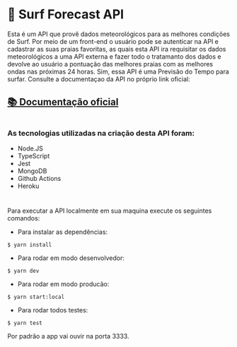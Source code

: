 # 🌊 Surf Forecast API

Esta é um API que provê dados meteorológicos para as melhores condições de Surf. Por meio de um front-end o usuário pode se autenticar na API e cadastrar as suas praias favoritas, as quais esta API ira requisitar os dados meteorológicos a uma API externa e fazer todo o tratamanto dos dados e devolve ao usuário a pontuação das melhores praias com as melhores ondas nas próximas 24 horas. Sim, essa API é uma Previsão do Tempo para surfar. Consulte a documentaçao da API no próprio link oficial:

## <a href="https://brunohubner-surf-forecast.herokuapp.com/docs" target="_blank">📚 Documentação oficial</a>

#
### As tecnologias utilizadas na criação desta API foram:

- Node.JS
- TypeScript
- Jest
- MongoDB
- Github Actions
- Heroku
#
Para executar a API localmente em sua maquina execute os seguintes comandos:

- Para instalar as dependências:
````
$ yarn install
````

- Para rodar em modo desenvolvedor:
````
$ yarn dev
````

- Para rodar em modo producão:
````
$ yarn start:local
````

- Para rodar todos testes:
````
$ yarn test 
````

Por padrão a app vai ouvir na porta 3333.